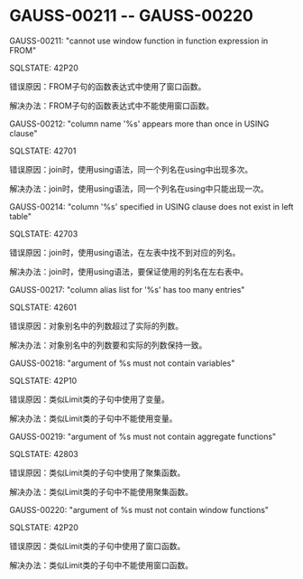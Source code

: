 # GAUSS-00211 -- GAUSS-00220

GAUSS-00211: "cannot use window function in function expression in FROM"

SQLSTATE: 42P20

错误原因：FROM子句的函数表达式中使用了窗口函数。

解决办法：FROM子句的函数表达式中不能使用窗口函数。

GAUSS-00212: "column name '%s' appears more than once in USING clause"

SQLSTATE: 42701

错误原因：join时，使用using语法，同一个列名在using中出现多次。

解决办法：join时，使用using语法，同一个列名在using中只能出现一次。

GAUSS-00214: "column '%s' specified in USING clause does not exist in left table"

SQLSTATE: 42703

错误原因：join时，使用using语法，在左表中找不到对应的列名。

解决办法：join时，使用using语法，要保证使用的列名在左右表中。

GAUSS-00217: "column alias list for '%s' has too many entries"

SQLSTATE: 42601

错误原因：对象别名中的列数超过了实际的列数。

解决办法：对象别名中的列数要和实际的列数保持一致。

GAUSS-00218: "argument of %s must not contain variables"

SQLSTATE: 42P10

错误原因：类似Limit类的子句中使用了变量。

解决办法：类似Limit类的子句中不能使用变量。

GAUSS-00219: "argument of %s must not contain aggregate functions"

SQLSTATE: 42803

错误原因：类似Limit类的子句中使用了聚集函数。

解决办法：类似Limit类的子句中不能使用聚集函数。

GAUSS-00220: "argument of %s must not contain window functions"

SQLSTATE: 42P20

错误原因：类似Limit类的子句中使用了窗口函数。

解决办法：类似Limit类的子句中不能使用窗口函数。

